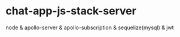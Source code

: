 # chat-app-js-stack-server
node &amp; apollo-server &amp; apollo-subscription &amp; sequelize(mysql) &amp; jwt
